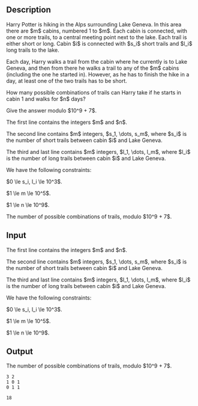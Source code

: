## Description

<div><p>Harry Potter is hiking in the Alps surrounding Lake Geneva. In this area there are $m$ cabins, numbered 1 to $m$. Each cabin is connected, with one or more trails, to a central meeting point next to the lake. Each trail is either <span class="tex-font-style-underline">short</span> or <span class="tex-font-style-underline">long</span>. Cabin $i$ is connected with $s_i$ short trails and $l_i$ long trails to the lake.</p><p>Each day, Harry walks a trail from the cabin where he currently is to Lake Geneva, and then from there he walks a trail to any of the $m$ cabins (including the one he started in). However, as he has to finish the hike in a day, at least one of the two trails has to be short.</p><p>How many possible combinations of trails can Harry take if he starts in cabin 1 and walks for $n$ days?</p><p>Give the answer modulo $10^9 + 7$.</p></div><div class="input-specification"><p>The first line contains the integers $m$ and $n$.</p><p>The second line contains $m$ integers, $s_1, \dots, s_m$, where $s_i$ is the number of short trails between cabin $i$ and Lake Geneva.</p><p>The third and last line contains $m$ integers, $l_1, \dots, l_m$, where $l_i$ is the number of long trails between cabin $i$ and Lake Geneva.</p><p>We have the following constraints:</p><p>$0 \le s_i, l_i \le 10^3$.</p><p>$1 \le m \le 10^5$.</p><p>$1 \le n \le 10^9$.</p></div><div class="output-specification"><p>The number of possible combinations of trails, modulo $10^9 + 7$.</p></div>

## Input

<p>The first line contains the integers $m$ and $n$.</p><p>The second line contains $m$ integers, $s_1, \dots, s_m$, where $s_i$ is the number of short trails between cabin $i$ and Lake Geneva.</p><p>The third and last line contains $m$ integers, $l_1, \dots, l_m$, where $l_i$ is the number of long trails between cabin $i$ and Lake Geneva.</p><p>We have the following constraints:</p><p>$0 \le s_i, l_i \le 10^3$.</p><p>$1 \le m \le 10^5$.</p><p>$1 \le n \le 10^9$.</p>

## Output

<p>The number of possible combinations of trails, modulo $10^9 + 7$.</p>





```input1|
3 2
1 0 1
0 1 1
```




```output1
18
```


